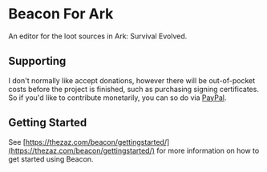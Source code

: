 # Beacon For Ark
An editor for the loot sources in Ark: Survival Evolved.

## Supporting
I don't normally like accept donations, however there will be out-of-pocket costs before the project is finished, such as purchasing signing certificates. So if you'd like to contribute monetarily, you can so do via [PayPal](https://www.paypal.com/cgi-bin/webscr?cmd=_s-xclick&hosted_button_id=ZX4EE4YTSP9LS).

## Getting Started
See [https://thezaz.com/beacon/gettingstarted/](https://thezaz.com/beacon/gettingstarted/) for more information on how to get started using Beacon.